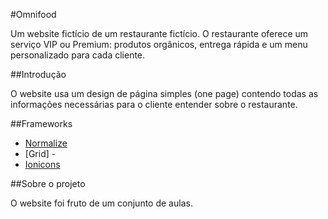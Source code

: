 #Omnifood

Um website fictício de um restaurante fictício. O restaurante oferece um serviço VIP ou Premium: produtos orgânicos, entrega rápida e um menu personalizado para cada cliente.

##Introdução

O website usa um design de página simples (one page) contendo todas as informações necessárias para o cliente entender sobre o restaurante.

##Frameworks

* [Normalize](http://necolas.github.io/normalize.css/)
* [Grid] - 
* [Ionicons](http://ionicons.com)

##Sobre o projeto

O website foi fruto de um conjunto de aulas.